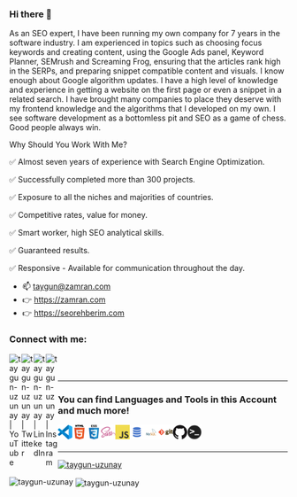 ### Hi there 👋

<!--
**ZamranSoftware/ZamranSoftware** is a ✨ _special_ ✨ repository because its `README.md` (this file) appears on your GitHub profile.

Here are some ideas to get you started:

- 🔭 I’m currently working on ...
- 🌱 I’m currently learning ...
- 👯 I’m looking to collaborate on ...
- 🤔 I’m looking for help with ...
- 💬 Ask me about ...
- 📫 How to reach me: ...
- 😄 Pronouns: ...
- ⚡ Fun fact: ...
-->

As an SEO expert, I have been running my own company for 7 years in the software industry. I am experienced in topics such as choosing focus keywords and creating content, using the Google Ads panel, Keyword Planner, SEMrush and Screaming Frog, ensuring that the articles rank high in the SERPs, and preparing snippet compatible content and visuals. I know enough about Google algorithm updates. I have a high level of knowledge and experience in getting a website on the first page or even a snippet in a related search. I have brought many companies to place they deserve with my frontend knowledge and the algorithms that I developed on my own. I see software development as a bottomless pit and SEO as a game of chess. Good people always win.

Why Should You Work With Me?

✅ Almost seven years of experience with Search Engine Optimization.

✅ Successfully completed more than 300 projects.

✅ Exposure to all the niches and majorities of countries.

✅ Competitive rates, value for money.

✅ Smart worker, high SEO analytical skills.

✅ Guaranteed results.

✅ Responsive - Available for communication throughout the day.


- 📫  taygun@zamran.com
- 👉  https://zamran.com
- 👉  https://seorehberim.com

### Connect with me:
[<img align="left" alt="taygun-uzunay | YouTube" width="22px" src="https://cdn.jsdelivr.net/npm/simple-icons@v3/icons/youtube.svg" />](https://www.youtube.com/@zamransoftware)
[<img align="left" alt="taygun-uzunay | Twitter" width="22px" src="https://cdn.jsdelivr.net/npm/simple-icons@v3/icons/twitter.svg" />](https://twitter.com/Byhunili)
[<img align="left" alt="taygun-uzunay | LinkedIn" width="22px" src="https://cdn.jsdelivr.net/npm/simple-icons@v3/icons/linkedin.svg" />](https://www.linkedin.com/in/taygunuzunay/)
[<img align="left" alt="taygun-uzunay | Instagram" width="22px" src="https://cdn.jsdelivr.net/npm/simple-icons@v3/icons/instagram.svg" />](https://www.instagram.com/taygunuzunay/)
<br />
<br />

---
### You can find Languages and Tools in this Account and much more!

<img align="left" alt="Visual Studio Code" width="26px" src="https://raw.githubusercontent.com/github/explore/80688e429a7d4ef2fca1e82350fe8e3517d3494d/topics/visual-studio-code/visual-studio-code.png" />
<img align="left" alt="HTML5" width="26px" src="https://raw.githubusercontent.com/github/explore/80688e429a7d4ef2fca1e82350fe8e3517d3494d/topics/html/html.png" />
<img align="left" alt="CSS3" width="26px" src="https://raw.githubusercontent.com/github/explore/80688e429a7d4ef2fca1e82350fe8e3517d3494d/topics/css/css.png" />
<img align="left" alt="Sass" width="26px" src="https://raw.githubusercontent.com/github/explore/80688e429a7d4ef2fca1e82350fe8e3517d3494d/topics/sass/sass.png" />
<img align="left" alt="JavaScript" width="26px" src="https://raw.githubusercontent.com/github/explore/80688e429a7d4ef2fca1e82350fe8e3517d3494d/topics/javascript/javascript.png" />
<img align="left" alt="SQL" width="26px" src="https://raw.githubusercontent.com/github/explore/80688e429a7d4ef2fca1e82350fe8e3517d3494d/topics/sql/sql.png" />
<img align="left" alt="MySQL" width="26px" src="https://raw.githubusercontent.com/github/explore/80688e429a7d4ef2fca1e82350fe8e3517d3494d/topics/mysql/mysql.png" />
<img align="left" alt="Git" width="26px" src="https://raw.githubusercontent.com/github/explore/80688e429a7d4ef2fca1e82350fe8e3517d3494d/topics/git/git.png" />
<img align="left" alt="GitHub" width="26px" src="https://raw.githubusercontent.com/github/explore/78df643247d429f6cc873026c0622819ad797942/topics/github/github.png" />
<img align="left" alt="Terminal" width="26px" src="https://raw.githubusercontent.com/github/explore/80688e429a7d4ef2fca1e82350fe8e3517d3494d/topics/terminal/terminal.png" />
<br />
<br />

---
<p style="width:100%"><a href="https://github.com/ryo-ma/github-profile-trophy"><img src="https://github-profile-trophy.vercel.app/?username=zamransoftware" alt="taygun-uzunay" /></a></p>
<p><img align="left" src="https://github-readme-stats.vercel.app/api/top-langs?username=zamransoftware&show_icons=true&locale=en&layout=compact" alt="taygun-uzunay" /></p>
<p>&nbsp;<img align="center" src="https://github-readme-stats.vercel.app/api?username=zamransoftware&show_icons=true&locale=en" alt="taygun-uzunay" width="50%" /></p><br />
<br />
	

